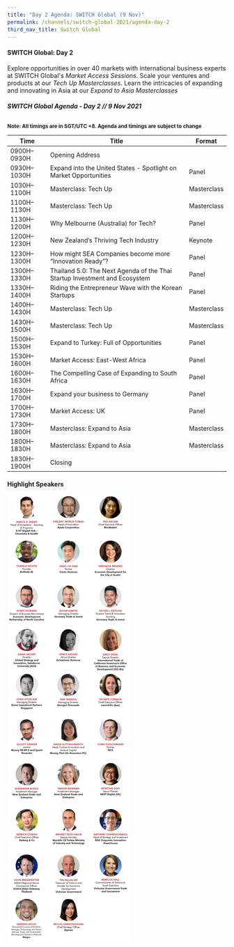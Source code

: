 ```yaml
---
title: "Day 2 Agenda: SWITCH Global (9 Nov)"
permalink: /channels/switch-global-2021/agenda-day-2
third_nav_title: Switch Global
---
```

#### SWITCH Global: Day 2
Explore opportunities in over 40 markets with international business experts at SWITCH Global's *Market Access Sessions*. Scale your ventures and products at our *Tech Up Masterclasses.* Learn the intricacies of expanding and innovating in Asia at our *Expand to Asia Masterclasses*


##### SWITCH Global Agenda - Day 2 // 9 Nov 2021
<sub>**Note: All timings are in SGT/UTC +8. Agenda and timings are subject to change**</sub>

| Time | Title | Format |
| -------- | -------- | -------- |
| 0900H–0930H     | Opening Address   |      |
| 0930H–1030H     | Expand into the United States - Spotlight on Market Opportunities     | Panel     |
| 1030H–1100H     | Masterclass: Tech Up    | Masterclass    |
| 1100H–1130H     | Masterclass: Tech Up     | Masterclass   |
| 1130H–1200H     | Why Melbourne (Australia) for Tech?      | Panel     |
| 1200H–1230H     | New Zealand’s Thriving Tech Industry    | Keynote     |
| 1230H–1300H     | How might SEA Companies become more “Innovation Ready”?     | Panel     |
| 1300H–1330H     | Thailand 5.0: The Next Agenda of the Thai Startup Investment and Ecosystem    | Panel     |
| 1330H–1400H     | Riding the Entrepreneur Wave with the Korean Startups   | Panel     |
| 1400H–1430H     | Masterclass: Tech Up   | Masterclass     |
| 1430H–1500H     | Masterclass: Tech Up   | Masterclass     |
| 1500H–1530H     | Expand to Turkey: Full of Opportunities  | Panel     |
| 1530H–1600H     | Market Access: East-West Africa   | Panel     |
| 1600H–1630H     | The Compelling Case of Expanding to South Africa   | Panel     |
| 1630H–1700H     | Expand your business to Germany   | Panel     |
| 1700H–1730H     | Market Access: UK   | Panel     |
| 1730H–1800H     | Masterclass: Expand to Asia   | Masterclass     |
| 1800H–1830H     | Masterclass: Expand to Asia   | Masterclass     |
| 1830H–1900H     | Closing   |      |

#### Highlight Speakers

![SWITCH 2021 Speakers](/images/SWITCH_2021_Speakers_Global_Day2_Highlights_v2.png)